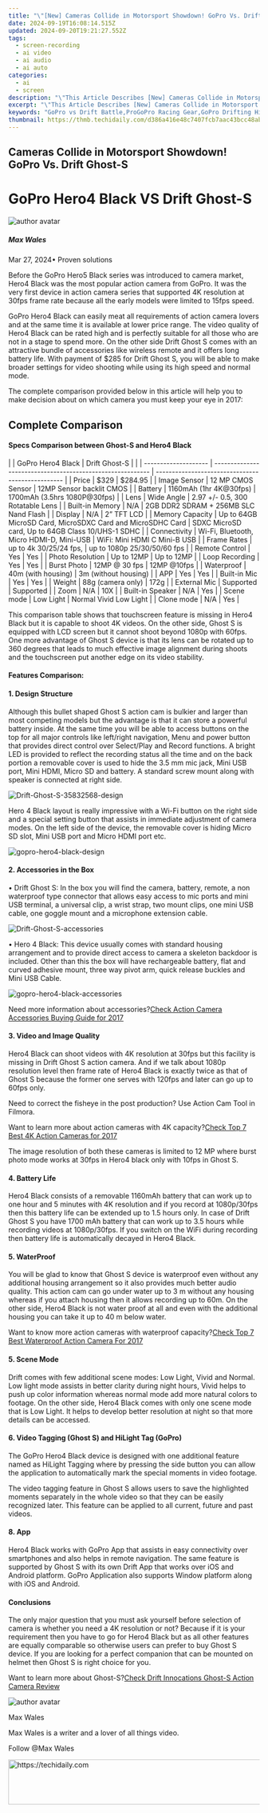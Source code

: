 ```yaml
---
title: "\"[New] Cameras Collide in Motorsport Showdown! GoPro Vs. Drift Ghost-S for 2024\""
date: 2024-09-19T16:08:14.515Z
updated: 2024-09-20T19:21:27.552Z
tags: 
  - screen-recording
  - ai video
  - ai audio
  - ai auto
categories: 
  - ai
  - screen
description: "\"This Article Describes [New] Cameras Collide in Motorsport Showdown! GoPro Vs. Drift Ghost-S for 2024\""
excerpt: "\"This Article Describes [New] Cameras Collide in Motorsport Showdown! GoPro Vs. Drift Ghost-S for 2024\""
keywords: "GoPro vs Drift Battle,ProGoPro Racing Gear,GoPro Drifting Highlights,Motorsport GoPro Cam,Drifting with GoPro,Ghost Drift GoPro Showdown,Vloggers in Motor Sports"
thumbnail: https://thmb.techidaily.com/d386a416e48c7407fcb7aac43bcc48ab905a8aa1d753be69ed2a2544fd8a3a51.jpg
---
```


## Cameras Collide in Motorsport Showdown! GoPro Vs. Drift Ghost-S

# GoPro Hero4 Black VS Drift Ghost-S

![author avatar](https://images.wondershare.com/filmora/article-images/max-wales-author.jpg)

##### Max Wales

 Mar 27, 2024• Proven solutions

 Before the GoPro Hero5 Black series was introduced to camera market, Hero4 Black was the most popular action camera from GoPro. It was the very first device in action camera series that supported 4K resolution at 30fps frame rate because all the early models were limited to 15fps speed.

 GoPro Hero4 Black can easily meat all requirements of action camera lovers and at the same time it is available at lower price range. The video quality of Hero4 Black can be rated high and is perfectly suitable for all those who are not in a stage to spend more. On the other side Drift Ghost S comes with an attractive bundle of accessories like wireless remote and it offers long battery life. With payment of $285 for Drift Ghost S, you will be able to make broader settings for video shooting while using its high speed and normal mode.

 The complete comparison provided below in this article will help you to make decision about on which camera you must keep your eye in 2017:

## Complete Comparison

#### Specs Comparison between Ghost-S and Hero4 Black

| |  GoPro Hero4 Black | Drift Ghost-S                                              |                                                   |
| -------------------- | ---------------------------------------------------------- | ------------------------------------------------- |
| Price                | $329                                                       | $284.95                                           |
| Image Sensor         | 12 MP CMOS Sensor                                          | 12MP Sensor backlit CMOS                          |
| Battery              | 1160mAh (1hr 4K@30fps)                                     | 1700mAh (3.5hrs 1080P@30fps)                      |
| Lens                 | Wide Angle                                                 | 2.97 +/- 0.5, 300 Rotatable Lens                  |
| Built-in Memory      | N/A                                                        | 2GB DDR2 SDRAM + 256MB SLC Nand Flash             |
| Display              | N/A                                                        | 2” TFT LCD                                        |
| Memory Capacity      | Up to 64GB MicroSD Card, MicroSDXC Card and MicroSDHC Card | SDXC MicroSD card, Up to 64GB Class 10/UHS-1 SDHC |
| Connectivity         | Wi-Fi, Bluetooth, Micro HDMI-D, Mini-USB                   | WiFi: Mini HDMI C Mini-B USB                      |
| Frame Rates          | up to 4k 30/25/24 fps,                                     | up to 1080p 25/30/50/60 fps                       |
| Remote Control       | Yes                                                        | Yes                                               |
| Photo Resolution     | Up to 12MP                                                 | Up to 12MP                                        |
| Loop Recording       | Yes                                                        | Yes                                               |
| Burst Photo          | 12MP @ 30 fps                                              | 12MP @10fps                                       |
| Waterproof           | 40m (with housing)                                         | 3m (without housing)                              |
| APP                  | Yes                                                        | Yes                                               |
| Built-in Mic         | Yes                                                        | Yes                                               |
| Weight               | 88g (camera only)                                          | 172g                                              |
| External Mic         | Supported                                                  | Supported                                         |
| Zoom                 | N/A                                                        | 10X                                               |
| Built-in Speaker     | N/A                                                        | Yes                                               |
| Scene mode           | Low Light                                                  | Normal Vivid Low Light                            |
| Clone mode           | N/A                                                        | Yes                                               |

 This comparison table shows that touchscreen feature is missing in Hero4 Black but it is capable to shoot 4K videos. On the other side, Ghost S is equipped with LCD screen but it cannot shoot beyond 1080p with 60fps. One more advantage of Ghost S device is that its lens can be rotated up to 360 degrees that leads to much effective image alignment during shoots and the touchscreen put another edge on its video stability.

#### **Features Comparison:**

#### 1\.  Design Structure

 Although this bullet shaped Ghost S action cam is bulkier and larger than most competing models but the advantage is that it can store a powerful battery inside. At the same time you will be able to access buttons on the top for all major controls like left/right navigation, Menu and power button that provides direct control over Select/Play and Record functions. A bright LED is provided to reflect the recording status all the time and on the back portion a removable cover is used to hide the 3.5 mm mic jack, Mini USB port, Mini HDMI, Micro SD and battery. A standard screw mount along with speaker is connected at right side.

![Drift-Ghost-S-35832568-design](https://images.wondershare.com/filmora/article-images/Drift_Ghost-S_35832568_design.jpg)

 Hero 4 Black layout is really impressive with a Wi-Fi button on the right side and a special setting button that assists in immediate adjustment of camera modes. On the left side of the device, the removable cover is hiding Micro SD slot, Mini USB port and Micro HDMI port etc.

![gopro-hero4-black-design](https://images.wondershare.com/filmora/article-images/gopro-hero4-black-design.jpg)

#### 2\.  Accessories in the Box

 • Drift Ghost S: In the box you will find the camera, battery, remote, a non waterproof type connector that allows easy access to mic ports and mini USB terminal, a universal clip, a wrist strap, two mount clips, one mini USB cable, one goggle mount and a microphone extension cable.

![Drift-Ghost-S-accessories](https://images.wondershare.com/filmora/article-images/Drift_Ghost-S_accessories.jpg)

 • Hero 4 Black: This device usually comes with standard housing arrangement and to provide direct access to camera a skeleton backdoor is included. Other than this the box will have rechargeable battery, flat and curved adhesive mount, three way pivot arm, quick release buckles and Mini USB Cable.

![gopro-hero4-black-accessories](https://images.wondershare.com/filmora/article-images/gopro-hero4-black-accessories.jpg)

 Need more information about accessories?[Check Action Camera Accessories Buying Guide for 2017](https://tools.techidaily.com/wondershare/filmora/download/)

#### 3\.  Video and Image Quality

 Hero4 Black can shoot videos with 4K resolution at 30fps but this facility is missing in Drift Ghost S action camera. And if we talk about 1080p resolution level then frame rate of Hero4 Black is exactly twice as that of Ghost S because the former one serves with 120fps and later can go up to 60fps only.

 Need to correct the fisheye in the post production? Use Action Cam Tool in Filmora.

 Want to learn more about action cameras with 4K capacity?[Check Top 7 Best 4K Action Cameras for 2017](https://tools.techidaily.com/wondershare/filmora/download/)

 The image resolution of both these cameras is limited to 12 MP where burst photo mode works at 30fps in Hero4 black only with 10fps in Ghost S.

#### 4\.  Battery Life

 Hero4 Black consists of a removable 1160mAh battery that can work up to one hour and 5 minutes with 4K resolution and if you record at 1080p/30fps then this battery life can be extended up to 1.5 hours only. In case of Drift Ghost S you have 1700 mAh battery that can work up to 3.5 hours while recording videos at 1080p/30fps. If you switch on the WiFi during recording then battery life is automatically decayed in Hero4 Black.

#### 5\.  WaterProof

 You will be glad to know that Ghost S device is waterproof even without any additional housing arrangement so it also provides much better audio quality. This action cam can go under water up to 3 m without any housing whereas if you attach housing then it allows recording up to 60m. On the other side, Hero4 Black is not water proof at all and even with the additional housing you can take it up to 40 m below water.

 Want to know more action cameras with waterproof capacity?[Check Top 7 Best Waterproof Action Camera For 2017](https://tools.techidaily.com/wondershare/filmora/download/)

#### 5\.  Scene Mode

 Drift comes with few additional scene modes: Low Light, Vivid and Normal. Low light mode assists in better clarity during night hours, Vivid helps to push up color information whereas normal mode add more natural colors to footage. On the other side, Hero4 Black comes with only one scene mode that is Low Light. It helps to develop better resolution at night so that more details can be accessed.

#### 6\.  Video Tagging (Ghost S) and HiLight Tag (GoPro)

 The GoPro Hero4 Black device is designed with one additional feature named as HiLight Tagging where by pressing the side button you can allow the application to automatically mark the special moments in video footage.

 The video tagging feature in Ghost S allows users to save the highlighted moments separately in the whole video so that they can be easily recognized later. This feature can be applied to all current, future and past videos.

#### 8\.  App

 Hero4 Black works with GoPro App that assists in easy connectivity over smartphones and also helps in remote navigation. The same feature is supported by Ghost S with its own Drift App that works over iOS and Android platform. GoPro Application also supports Window platform along with iOS and Android.

#### Conclusions

 The only major question that you must ask yourself before selection of camera is whether you need a 4K resolution or not? Because if it is your requirement then you have to go for Hero4 Black but as all other features are equally comparable so otherwise users can prefer to buy Ghost S device. If you are looking for a perfect companion that can be mounted on helmet then Ghost S is right choice for you.

 Want to learn more about Ghost-S?[Check Drift Innocations Ghost-S Action Camera Review](https://tools.techidaily.com/wondershare/filmora/download/)

![author avatar](https://images.wondershare.com/filmora/article-images/max-wales-author.jpg)

Max Wales

Max Wales is a writer and a lover of all things video.

Follow @Max Wales


<ins class="adsbygoogle"
     style="display:block"
     data-ad-format="autorelaxed"
     data-ad-client="ca-pub-7571918770474297"
     data-ad-slot="1223367746"></ins>



<ins class="adsbygoogle"
     style="display:block"
     data-ad-client="ca-pub-7571918770474297"
     data-ad-slot="8358498916"
     data-ad-format="auto"
     data-full-width-responsive="true"></ins>




<!-- affiliate ads begin -->
<a href="https://ephamedtechinc.pxf.io/c/5597632/2137203/26400" target="_top" id="2137203">
  <img src="//a.impactradius-go.com/display-ad/26400-2137203" border="0" alt="https://techidaily.com" width="728" height="90"/>
</a>
<img height="0" width="0" src="https://ephamedtechinc.pxf.io/i/5597632/2137203/26400" style="position:absolute;visibility:hidden;" border="0" />
<!-- affiliate ads end -->

